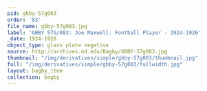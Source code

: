 ```yaml
---
pid: gbby-57g083
order: '83'
file_name: gbby-57g083.jpg
label: 'GBBY 57G/083: Joe Maxwell: Football Player - 1924-1926'
_date: 1924-1926
object_type: glass plate negative
source: http://archives.nd.edu/Bagby/GBBY-57g083.jpg
thumbnail: "/img/derivatives/simple/gbby-57g083/thumbnail.jpg"
full: "/img/derivatives/simple/gbby-57g083/fullwidth.jpg"
layout: bagby_item
collection: bagby
---
```

